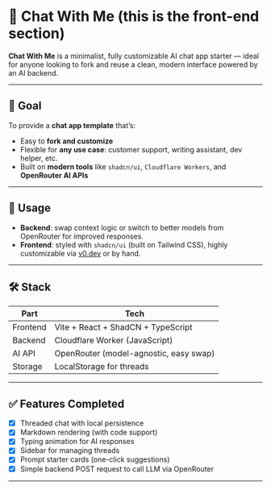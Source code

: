 # 🧠 Chat With Me (this is the front-end section)

**Chat With Me** is a minimalist, fully customizable AI chat app starter — ideal for anyone looking to fork and reuse a clean, modern interface powered by an AI backend.

---

## 🎯 Goal

To provide a **chat app template** that’s:
- Easy to **fork and customize**
- Flexible for **any use case**: customer support, writing assistant, dev helper, etc.
- Built on **modern tools** like `shadcn/ui`, `Cloudflare Workers`, and **OpenRouter AI APIs**

---

## 🧪 Usage

- **Backend**: swap context logic or switch to better models from OpenRouter for improved responses.
- **Frontend**: styled with `shadcn/ui` (built on Tailwind CSS), highly customizable via [v0.dev](https://v0.dev/) or by hand.

---

## 🛠️ Stack

| Part       | Tech                                  |
|------------|----------------------------------------|
| Frontend   | Vite + React + ShadCN + TypeScript     |
| Backend    | Cloudflare Worker (JavaScript)         |
| AI API     | OpenRouter (model-agnostic, easy swap) |
| Storage    | LocalStorage for threads               |

---

## ✅ Features Completed

- [x] Threaded chat with local persistence
- [x] Markdown rendering (with code support)
- [x] Typing animation for AI responses
- [x] Sidebar for managing threads
- [x] Prompt starter cards (one-click suggestions)
- [x] Simple backend POST request to call LLM via OpenRouter

---